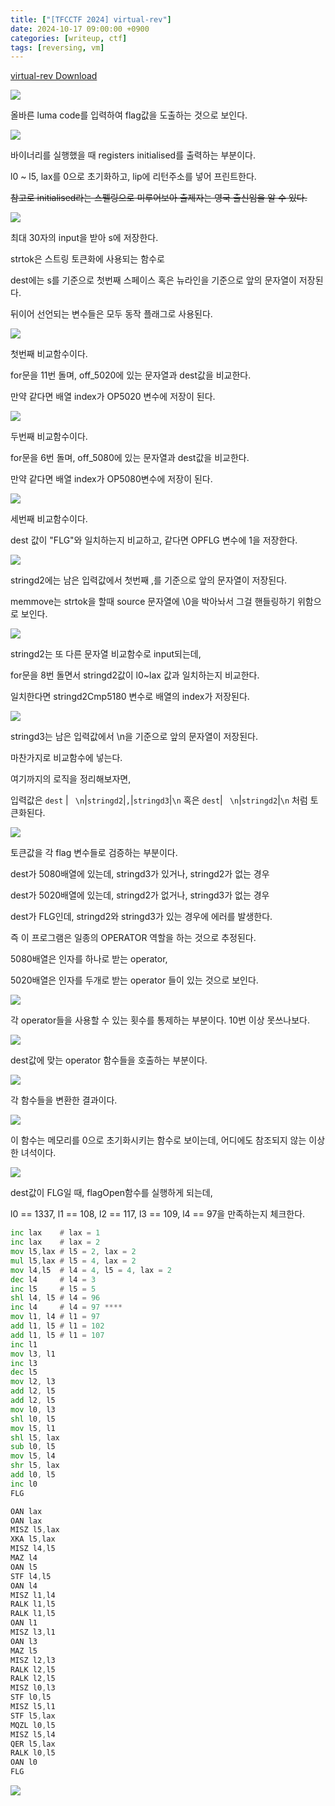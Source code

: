 ```yaml
---
title: ["[TFCCTF 2024] virtual-rev"]
date: 2024-10-17 09:00:00 +0900
categories: [writeup, ctf]
tags: [reversing, vm]
---
```

<a href="/assets/bin/ctf/virtual-rev/virtual-rev" download>virtual-rev Download</a>  

![](assets/img/writeup/ctf/virtual-rev_writeup/z_90rxw9yZGV_TpofQmz6TcU4OVI971MVxbwctzyIGA=.png)

올바른 luma code를 입력하여 flag값을 도출하는 것으로 보인다.


![](assets/img/writeup/ctf/virtual-rev_writeup/u-IQJaIRXf1z_IAxzW_ggW7fUfZ7WSaQGfs0RpJayyk=.png)

바이너리를 실행했을 때 registers initialised를 출력하는 부분이다.

l0 \~ l5, lax를 0으로 초기화하고, lip에 리턴주소를 넣어 프린트한다.

~~참고로 initialised라는 스펠링으로 미루어보아 출제자는 영국 출신임을 알 수 있다.~~



![](assets/img/writeup/ctf/virtual-rev_writeup/yk-9hqTRVuhFtovfqWWfah-An4hYItH0PKPCzpEv5c4=.png)

최대 30자의 input을 받아 s에 저장한다.

strtok은 스트링 토큰화에 사용되는 함수로

dest에는 s를 기준으로 첫번째 스페이스 혹은 뉴라인을 기준으로 앞의 문자열이 저장된다.

뒤이어 선언되는 변수들은 모두 동작 플래그로 사용된다.

![](assets/img/writeup/ctf/virtual-rev_writeup/ofRZ2Aabb1AL3sXTosPQ1ySd4QPVlImVTPDJ4vP8pGU=.png)

첫번째 비교함수이다. 

for문을 11번 돌며, off\_5020에 있는 문자열과 dest값을 비교한다.

만약 같다면 배열 index가 OP5020 변수에 저장이 된다.

![](assets/img/writeup/ctf/virtual-rev_writeup/LMrN0fYB-N0f2pX_1TLN5hlAwlOc3qgTn30E2e34RZM=.png)

두번째 비교함수이다.

for문을 6번 돌며, off\_5080에 있는 문자열과 dest값을 비교한다.

만약 같다면 배열 index가 OP5080변수에 저장이 된다.

![](assets/img/writeup/ctf/virtual-rev_writeup/_hXJ9V-irZCG8mxFCP4rM5_XSrA1NISX_Dxj5ZB_IUo=.png)

세번째 비교함수이다.

dest 값이 "FLG"와 일치하는지 비교하고, 같다면 OPFLG 변수에 1을 저장한다.



![](assets/img/writeup/ctf/virtual-rev_writeup/wQtexUqQ_7KPzqsw7xfswTsMLIFUEQcWAXu1v7STsGY=.png)

stringd2에는 남은 입력값에서 첫번째 ,를 기준으로 앞의 문자열이 저장된다. 

memmove는 strtok을 할때 source 문자열에 \0을 박아놔서 그걸 핸들링하기 위함으로 보인다.

![](assets/img/writeup/ctf/virtual-rev_writeup/LMhCNqHa7BBsQ0Zt4olbxbfQvV5XrlfJrGwCiG0U9yw=.png)

stringd2는 또 다른 문자열 비교함수로 input되는데,

for문을 8번 돌면서 stringd2값이 l0\~lax 값과 일치하는지 비교한다.

일치한다면 stringd2Cmp5180 변수로 배열의 index가 저장된다.



![](assets/img/writeup/ctf/virtual-rev_writeup/4vW_FJ6FVBRjJ4RvPNQiEV70Dcua4TKiOd-x2CrIGYM=.png)

stringd3는 남은 입력값에서 \n을 기준으로 앞의 문자열이 저장된다.

마찬가지로 비교함수에 넣는다.



여기까지의 로직을 정리해보자면,

입력값은 `dest` |` ` `\n`|`stringd2`|`,`|`stringd3`|`\n`  혹은 `dest`|` ` `\n`|`stringd2`|`\n` 처럼 토큰화된다.

![](assets/img/writeup/ctf/virtual-rev_writeup/01gwFgCqMbLqYd-USoXQpXvGOlKecbJ-VZZU_OESTys=.png)

토큰값을 각 flag 변수들로 검증하는 부분이다.

dest가 5080배열에 있는데, stringd3가 있거나, stringd2가 없는 경우

dest가 5020배열에 있는데, stringd2가 없거나, stringd3가 없는 경우

dest가 FLG인데, stringd2와 stringd3가 있는 경우에 에러를 발생한다.



즉 이 프로그램은 일종의 OPERATOR 역할을 하는 것으로 추정된다.

5080배열은 인자를 하나로 받는 operator,

5020배열은 인자를 두개로 받는 operator 들이 있는 것으로 보인다.

![](assets/img/writeup/ctf/virtual-rev_writeup/_pzabl5Al9OypsSAcMLsnciL50E4j61OQsEVT6wTqsA=.png)

각 operator들을 사용할 수 있는 횟수를 통제하는 부분이다.  10번 이상 못쓰나보다.

![](assets/img/writeup/ctf/virtual-rev_writeup/iAjjtkDcEqp6rKqqroFPI1DLnNo3d4j9BYnrdXLhvz4=.png)

dest값에 맞는 operator 함수들을 호출하는 부분이다.

![](assets/img/writeup/ctf/virtual-rev_writeup/f5jI7BrJAG2n-8lRva1sxzQ3roxD7SJJo9uo9T7c-qA=.png)

각 함수들을 변환한 결과이다.

![](assets/img/writeup/ctf/virtual-rev_writeup/RPR3IqutwPum_s-GbfopOL5W4ZgZ2GN-GfM2B7FFlaE=.png)

이 함수는 메모리를 0으로 초기화시키는 함수로 보이는데, 어디에도 참조되지 않는 이상한 녀석이다.



![](assets/img/writeup/ctf/virtual-rev_writeup/lJb5dmNwXkXQjU51ppSlU4Xlp9jyqXmjcopdqhZpRYQ=.png)

dest값이 FLG일 때, flagOpen함수를 실행하게 되는데,

l0 == 1337, l1 == 108, l2 == 117, l3 == 109, l4 == 97을 만족하는지 체크한다.



```asm
inc lax    # lax = 1
inc lax    # lax = 2
mov l5,lax # l5 = 2, lax = 2
mul l5,lax # l5 = 4, lax = 2
mov l4,l5  # l4 = 4, l5 = 4, lax = 2
dec l4     # l4 = 3
inc l5     # l5 = 5
shl l4, l5 # l4 = 96
inc l4     # l4 = 97 ****
mov l1, l4 # l1 = 97
add l1, l5 # l1 = 102
add l1, l5 # l1 = 107
inc l1
mov l3, l1
inc l3
dec l5
mov l2, l3
add l2, l5
add l2, l5
mov l0, l3
shl l0, l5
mov l5, l1
shl l5, lax
sub l0, l5
mov l5, l4
shr l5, lax
add l0, l5
inc l0
FLG
```

```asm
OAN lax
OAN lax
MISZ l5,lax
XKA l5,lax
MISZ l4,l5
MAZ l4
OAN l5
STF l4,l5
OAN l4
MISZ l1,l4
RALK l1,l5
RALK l1,l5
OAN l1
MISZ l3,l1
OAN l3
MAZ l5
MISZ l2,l3
RALK l2,l5
RALK l2,l5
MISZ l0,l3
STF l0,l5
MISZ l5,l1
STF l5,lax
MQZL l0,l5
MISZ l5,l4
QER l5,lax
RALK l0,l5
OAN l0
FLG
```

![](assets/img/writeup/ctf/virtual-rev_writeup/hRUFeynXepRz8H4ygLgf61wD3QnfhPSUdVX_L2QupF4=.png)
